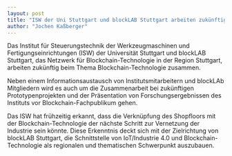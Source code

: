 ```yaml
---
layout: post
title: "ISW der Uni Stuttgart und blockLAB Stuttgart arbeiten zukünftig zusammen"
author: "Jochen Kaßberger"
---
```


Das Institut für Steuerungstechnik der Werkzeugmaschinen und Fertigungseinrichtungen (ISW) der Universität Stuttgart und blockLAB Stuttgart, das Netzwerk für Blockchain-Technologie in der Region Stuttgart, arbeiten zukünftig beim Thema Blockchain-Technologie zusammen.

Neben einem Informationsaustausch von Institutsmitarbeitern und blockLAb Mitgliedern wird es auch um die Zusammenarbeit bei zukünftigen Prototypenprojekten und der Präsentation von Forschungsergebnissen des Instituts vor Blockchain-Fachpublikum gehen.

Das ISW hat frühzeitig erkannt, dass die Verknüpfung des Shopfloors mit der Blockchain-Technologie der nächste Schritt zur Vernetzung der Industrie sein könnte. Diese Erkenntnis deckt sich mit der Zielrichtung von blockLAB Stuttgart, die Schnittstelle von IoT/Industrie 4.0 und Blockchain-Technologie als regionalen und thematischen Schwerpunkt auszubauen.
